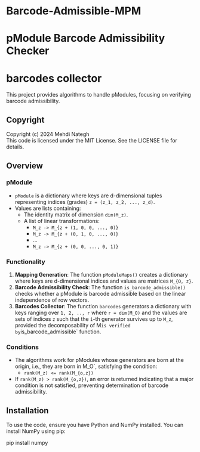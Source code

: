 # Barcode-Admissible-MPM
# pModule Barcode Admissibility Checker
# barcodes collector

This project provides algorithms to handle pModules, focusing on verifying barcode admissibility.

## Copyright

Copyright (c) 2024 Mehdi Nategh  
This code is licensed under the MIT License. See the LICENSE file for details.

## Overview

### pModule
- `pModule` is a dictionary where keys are d-dimensional tuples representing indices (grades) `z = (z_1, z_2, ..., z_d)`. 
- Values are lists containing:
  - The identity matrix of dimension `dim(M_z)`.
  - A list of linear transformations:
    - `M_z -> M_{z + (1, 0, 0, ..., 0)}`
    - `M_z -> M_{z + (0, 1, 0, ..., 0)}`
    - ...
    - `M_z -> M_{z + (0, 0, ..., 0, 1)}`

### Functionality
1. **Mapping Generation**: The function `pModuleMaps()` creates a dictionary where keys are d-dimensional indices and values are matrices `M_{O, z}`.
2. **Barcode Admissibility Check**: The function `is_barcode_admissible()` checks whether a pModule is barcode admissible based on the linear independence of row vectors.
3. **Barcodes Collector**: The function `barcodes` generators a dictionary with keys ranging over `1, 2, .., r` where `r = dim(M_O)` and the values are sets of indices `z` 
                           such that the `i`-th generator survives up to `M_z`, provided the decomposability of   M` is verified by `is_barcode_admissible` function.

### Conditions
- The algorithms work for pModules whose generators are born at the origin, i.e., they are born in M_O`, satisfying the condition:
  - `rank(M_z) <= rank(M_{o,z})`
- If `rank(M_z) > rank(M_{o,z})`, an error is returned indicating that a major condition is not satisfied, preventing determination of barcode admissibility.

## Installation

To use the code, ensure you have Python and NumPy installed. You can install NumPy using pip:

pip install numpy
